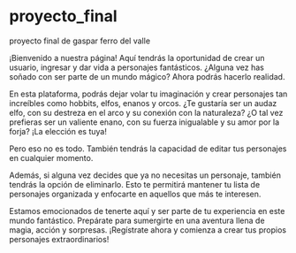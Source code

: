 # proyecto_final


proyecto final de gaspar ferro del valle 



¡Bienvenido a nuestra página! Aquí tendrás la oportunidad de crear un usuario, ingresar y dar vida a personajes fantásticos. ¿Alguna vez has soñado con ser parte de un mundo mágico? Ahora podrás hacerlo realidad.

En esta plataforma, podrás dejar volar tu imaginación y crear personajes tan increíbles como hobbits, elfos, enanos y orcos. ¿Te gustaría ser un audaz elfo, con su destreza en el arco y su conexión con la naturaleza? ¿O tal vez prefieras ser un valiente enano, con su fuerza inigualable y su amor por la forja? ¡La elección es tuya!

Pero eso no es todo. También tendrás la capacidad de editar tus personajes en cualquier momento.

Además, si alguna vez decides que ya no necesitas un personaje, también tendrás la opción de eliminarlo. Esto te permitirá mantener tu lista de personajes organizada y enfocarte en aquellos que más te interesen.

Estamos emocionados de tenerte aquí y ser parte de tu experiencia en este mundo fantástico. Prepárate para sumergirte en una aventura llena de magia, acción y sorpresas. ¡Regístrate ahora y comienza a crear tus propios personajes extraordinarios!
